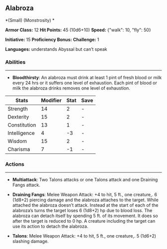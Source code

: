 ## Alabroza
*(Small) (Monstrosity) *

**Armor Class:** 12
**Hit Points:** 45 (10d6+10)
**Speed:** {"walk": 10, "fly": 50}

**Initiative:** 15
**Proficiency Bonus:**
**Challenge:** 1

**Languages:** understands Abyssal but can’t speak

### Abilities
 --- 
- **Bloodthirsty**: An alabroza must drink at least 1 pint of fresh blood or milk every 24 hrs or it suffers one level of exhaustion. Each pint of blood or milk the alabroza drinks removes one level of exhaustion.



| Stats | Modifier | Stat | Save
| ---- | ---- | ---- | ---- |
| Strength | 14 | 2 | - |
| Dexterity | 15 | 2 | - |
| Constitution | 13 | 1 | - |
| Intelligence | 4 | -3 | - |
| Wisdom | 15 | 2 | - |
| Charisma | 7 | -1 | - |

### Actions
 --- 
- **Multiattack**: Two Talons attacks or one Talons attack and one Draining Fangs attack.

- **Draining Fangs**: Melee Weapon Attack: +4 to hit, 5 ft., one creature,. 6 (1d8+2) piercing damage and the alabroza attaches to the target. While attached the alabroza doesn’t attack. Instead at the start of each of the alabroza’s turns the target loses 6 (1d8+2) hp due to blood loss. The alabroza can detach itself by spending 5 ft. of its movement. It does so after the target is reduced to 0 hp. A creature including the target can use its action to detach the alabroza.

- **Talons**: Melee Weapon Attack: +4 to hit, 5 ft., one creature,. 5 (1d6+2) slashing damage.

